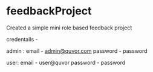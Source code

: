 # feedbackProject

Created a simple mini role based feedback project 

credentails - 

admin :
email - admin@quvor.com
password - password 

user:
email - user@quvor
password - password


